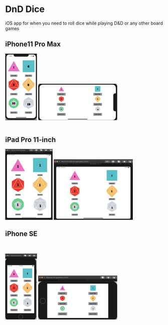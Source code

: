 # DnD Dice

iOS app for when you need to roll dice while playing D&D or any other board games

## iPhone11 Pro Max
<img src="images/iPhone11_Pro_Max.png" width="20%"> <img src="images/iPhone11_Pro_MAx_horiz.png" width="50%">
<br>
<br>
## iPad Pro 11-inch
<img src="images/iPad_Pro.png" width="30%"> <img src="images/iPad_pro_horiz.png" width="50%">

## iPhone SE
<br>
<br>
<img src="images/iPhone_SE.png" width="20%"> <img src="images/iPhone_SE_horiz.png" width="50%">
